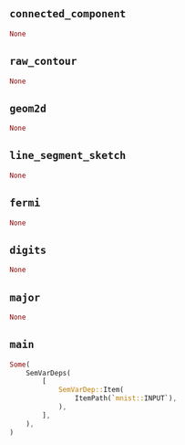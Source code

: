 ## `connected_component`

```rust
None
```

## `raw_contour`

```rust
None
```

## `geom2d`

```rust
None
```

## `line_segment_sketch`

```rust
None
```

## `fermi`

```rust
None
```

## `digits`

```rust
None
```

## `major`

```rust
None
```

## `main`

```rust
Some(
    SemVarDeps(
        [
            SemVarDep::Item(
                ItemPath(`mnist::INPUT`),
            ),
        ],
    ),
)
```
